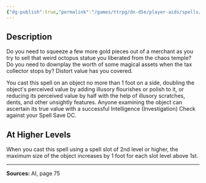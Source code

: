 ```yaml
---
{"dg-publish":true,"permalink":"/games/ttrpg/dn-d5e/player-aids/spells/level-1/distort-value/","tags":["TTRPG/DND/5e","verbal","Spell"],"noteIcon":""}
---
```



## Description
Do you need to squeeze a few more gold pieces out of a merchant as you try to sell that weird octopus statue you liberated from the chaos temple?
Do you need to downplay the worth of some magical assets when the tax collector stops by?
Distort value has you covered.

You cast this spell on an object no more than 1 foot on a side, doubling the object's perceived value by adding illusory flourishes or polish to it, or reducing its perceived value by half with the help of illusory scratches, dents, and other unsightly features.
Anyone examining the object can ascertain its true value with a successful Intelligence (Investigation) Check against your Spell Save DC.

## At Higher Levels
When you cast this spell using a spell slot of 2nd level or higher, the maximum size of the object increases by 1 foot for each slot level above 1st.

---

**Sources:** AI, page 75
